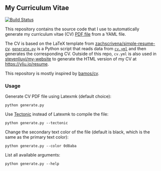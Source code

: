 ## My Curriculum Vitae
[![Build Status](https://app.travis-ci.com/stevenliuyi/cv.svg?branch=master)](https://app.travis-ci.com/stevenliuyi/cv)

This repository contains the source code that I use to automatically generate my curriculum vitae (CV) [PDF file](cv.pdf) from a YAML file.

The CV is based on the LaTeX template from [zachscrivena/simple-resume-cv](https://github.com/zachscrivena/simple-resume-cv). [`generate.py`](generate.py) is a Python script that reads data from [`cv.yml`](cv.yml) and then generates the corresponding CV. Outside of this repo, `cv.yml` is also used in [stevenliuyi/my-website](https://github.com/stevenliuyi/my-website) to generate the HTML version of my CV at https://yliu.io/resume.

This repository is mostly inspired by [bamos/cv](https://github.com/bamos/cv).

### Usage

Generate CV PDF file using Latexmk (default choice):

```
python generate.py
```

Use [Tectonic](https://tectonic-typesetting.github.io) instead of Latexmk to compile the file:

```
python generate.py --tectonic
```

Change the secondary text color of the file (default is black, which is the same as the primary text color):

```
python generate.py --color 0d8aba
```

List all available arguments:

```
python generate.py --help
```
